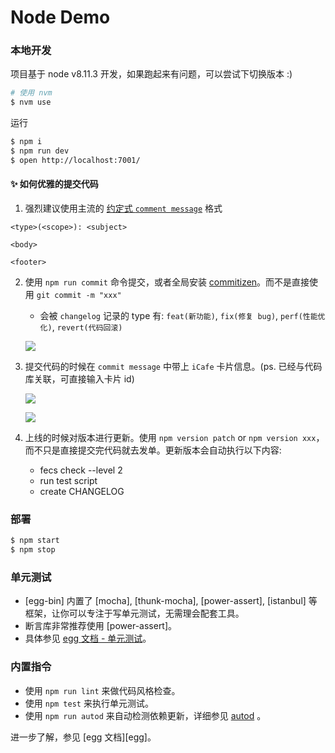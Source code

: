 # Node Demo
### 本地开发

项目基于 node v8.11.3 开发，如果跑起来有问题，可以尝试下切换版本 :)
```bash
# 使用 nvm
$ nvm use
```

运行

```bash
$ npm i
$ npm run dev
$ open http://localhost:7001/
```

#### ✨ 如何优雅的提交代码

1. 强烈建议使用主流的 [约定式 `comment message`](https://conventionalcommits.org/lang/zh-Hans) 格式

```
<type>(<scope>): <subject>

<body>

<footer>
```

2. 使用 `npm run commit` 命令提交，或者全局安装 [commitizen](https://github.com/commitizen/cz-cli)。而不是直接使用 `git commit -m "xxx"`
    - 会被 `changelog` 记录的 type 有: `feat(新功能)`, `fix(修复 bug)`, `perf(性能优化)`, `revert(代码回滚)`

    ![](https://eux-public.bj.bcebos.com/2018/08/31/18ba8de6d5f699a4980441b3c.png)

3. 提交代码的时候在 `commit message` 中带上 `iCafe` 卡片信息。(ps. 已经与代码库关联，可直接输入卡片 id)

    ![](https://eux-public.bj.bcebos.com/2018/08/31/17255c71f611d1359a8b4f74c.png)
    
    ![](https://eux-public.bj.bcebos.com/2018/08/31/17f024589d4da55697196207b.png)

4. 上线的时候对版本进行更新。使用 `npm version patch` or `npm version xxx`，而不只是直接提交完代码就去发单。更新版本会自动执行以下内容:
    - fecs check --level 2
    - run test script
    - create CHANGELOG


### 部署

```bash
$ npm start
$ npm stop
```

### 单元测试

- [egg-bin] 内置了 [mocha], [thunk-mocha], [power-assert], [istanbul] 等框架，让你可以专注于写单元测试，无需理会配套工具。
- 断言库非常推荐使用 [power-assert]。
- 具体参见 [egg 文档 - 单元测试](https://eggjs.org/zh-cn/core/unittest)。

### 内置指令

- 使用 `npm run lint` 来做代码风格检查。
- 使用 `npm test` 来执行单元测试。
- 使用 `npm run autod` 来自动检测依赖更新，详细参见 [autod](https://www.npmjs.com/package/autod) 。


进一步了解，参见 [egg 文档][egg]。
